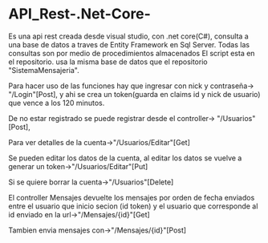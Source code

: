 # API_Rest-.Net-Core-
Es una api rest creada desde visual studio, con .net core(C#),
consulta a una base de datos a traves de Entity Framework en Sql Server.
Todas las consultas son por medio de procedimientos almacenados
El script esta en el repositorio.
usa la misma base de datos que el repositorio "SistemaMensajeria".


Para hacer uso de las funciones hay que ingresar con nick y contraseña-> "/Login"[Post],
y ahi se crea un token(guarda en claims id y nick de usuario) que vence a los 120 minutos.

De no estar registrado se puede registrar desde el controller-> "/Usuarios"[Post],

Para ver detalles de la cuenta->"/Usuarios/Editar"[Get]

Se pueden editar los datos de la cuenta, al editar los datos se vuelve a generar un token->"/Usuarios/Editar"[Put]

Si se quiere borrar la cuenta->"/Usuarios"[Delete]

El controller Mensajes devuelte los mensajes por orden de fecha enviados entre
el usuario que inicio secion (id token) y el usuario que corresponde al id enviado en la url->"/Mensajes/{id}"[Get]

Tambien envia mensajes con->"/Mensajes/{id}"[Post]
